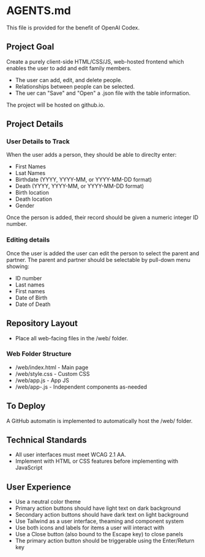 # AGENTS.md
This file is provided for the benefit of OpenAI Codex.

## Project Goal
Create a purely client-side HTML/CSS/JS, web-hosted frontend which enables the user to add and edit family members.
* The user can add, edit, and delete people.
* Relationships between people can be selected.
* The uer can "Save" and "Open" a .json file with the table information.

The project will be hosted on github.io.

## Project Details

### User Details to Track
When the user adds a person, they should be able to direclty enter:
* First Names
* Lsat Names
* Birthdate (YYYY, YYYY-MM, or YYYY-MM-DD format)
* Death (YYYY, YYYY-MM, or YYYY-MM-DD format)
* Birth location
* Death location
* Gender

Once the person is added, their record should be given a numeric integer ID number. 

### Editing details
Once the user is added the user can edit the person to select the parent and partner. The parent and partner should be selectable by pull-down menu showing:
* ID number
* Last names
* First names
* Date of Birth
* Date of Death

## Repository Layout
* Place all web-facing files in the /web/ folder.

### Web Folder Structure
* /web/index.html - Main page
* /web/style.css - Custom CSS
* /web/app.js - App JS
* /web/app-<module>.js - Independent components as-needed

## To Deploy
A GitHub automatin is implemented to automatically host the /web/ folder. 

## Technical Standards
* All user interfaces must meet WCAG 2.1 AA.
* Implement with HTML or CSS features before implementing with JavaScript

## User Experience
* Use a neutral color theme
* Primary action buttons should have light text on dark background
* Secondary action buttons should have dark text on light background
* Use Tailwind as a user interface, theaming and component system
* Use both icons and labels for items a user will interact with
* Use a Close button (also bound to the Escape key) to close panels
* The primary action button should be triggerable using the Enter/Return key
